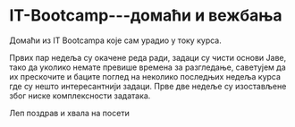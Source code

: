 # IT-Bootcamp---домаћи и вежбања
Домаћи из IT Bootcampa које сам урадио у току курса.

Првих пар недеља су окачене реда ради, задаци су чисти основи Јаве, тако да уколико немате превише времена за разгледање, саветујем да
их прескочите и баците поглед на неколико последњих недеља курса где су нешто интересантнији задаци. Прве две недеље су изостављене због
ниске комплексности задатака.

Леп поздрав и хвала на посети
